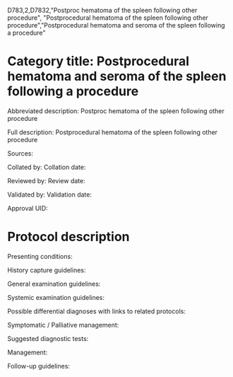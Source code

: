 D783,2,D7832,"Postproc hematoma of the spleen following other procedure", "Postprocedural hematoma of the spleen following other procedure","Postprocedural hematoma and seroma of the spleen following a procedure"
# Category title: Postprocedural hematoma and seroma of the spleen following a procedure

Abbreviated description: Postproc hematoma of the spleen following other procedure

Full description: Postprocedural hematoma of the spleen following other procedure

Sources:

Collated by:
Collation date:

Reviewed by:
Review date:

Validated by:
Validation date:

Approval UID:

# Protocol description

Presenting conditions:

History capture guidelines:

General examination guidelines:

Systemic examination guidelines:

Possible differential diagnoses with links to related protocols:

Symptomatic / Palliative management:

Suggested diagnostic tests:

Management:

Follow-up guidelines:
